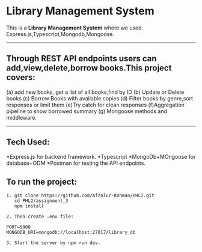 # Library Management System

This is a **Library Management System** where we used Express.js,Typescript,Mongodb,Mongoose.

---

## Through REST API endpoints users can add,view,delete,borrow books.This project covers:

(a) add new books, get a list of all books,find by ID
(b) Update or Delete books
(c) Borrow Books with available copies
(d) Filter books by genre,sort responses or limit them
(e)Try catch for clean responses
(f)Aggregation pipeline to show borrowed summary
(g) Mongoose methods and middleware.

---

## Tech Used:

*Express.js for backend framework.
*Typescript
*MongoDb+MOngoose for database+ODM
*Postman for testing the API endpoints.

## To run the project:

```
1. git clone https://github.com/Afzalur-Rahman/PHL2.git
   cd PHL2/assignment_3
   npm install

2. Then create .env file:

PORT=5000
MONGODB_URI=mongodb://localhost:27017/library_db

3. Start the server by npm run dev.
```

